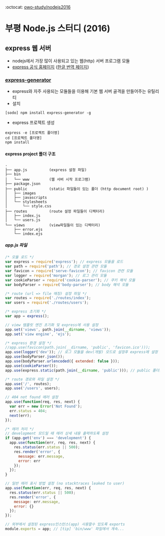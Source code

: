 :octocat: [owo-study/nodejs2016](https://github.com/owo-study/nodejs2016)
# 부평 Node.js 스터디 (2016)

## express 웹 서버
- nodejs에서 가장 많이 사용되고 있는 웹(http) 서버 프로그램 모듈
- [express 공식 홈페이지](http://expressjs.com/) ([한글 번역 페이지](http://expressjs.com/ko/))

### [express-generator](http://expressjs.com/ko/starter/generator.html)
- express와 자주 사용되는 모듈들을 이용해 기본 웹 서버 골격을 만들어주는 유틸리티
- 설치
```shell
[sodo] npm install express-generator -g
```
- express 프로젝트 생성
```shell
express -e [프로젝트 폴더명]
cd [프로젝트 폴더명]
npm install
```

#### express project 폴더 구조
```shell
.
├── app.js          (express 설정 파일)
├── bin
│   └── www         (웹 서버 시작 프로그램)
├── package.json
├── public          (static 파일들이 있는 폴더 (http document root) )
│   ├── images
│   ├── javascripts
│   └── stylesheets
│       └── style.css
├── routes          (route 설정 파일들이 디렉터리)
│   ├── index.js
│   └── users.js
└── views           (view파일들이 있는 디렉터리)
    ├── error.ejs
    └── index.ejs
```

##### app.js 파일
```js
/* 모듈 로드 */
var express = require('express'); // express 모듈을 로드
var path = require('path'); // 경로 설정 관련 모듈
var favicon = require('serve-favicon'); // favicon 관련 모듈
var logger = require('morgan'); // 로그 관리 모듈
var cookieParser = require('cookie-parser'); // 쿠키 해석 모듈
var bodyParser = require('body-parser'); // body 해석 모듈

/* route (url => file 매칭) 설정 파일 */
var routes = require('./routes/index');
var users = require('./routes/users');

/* express 초기화 */
var app = express();

// view 템플릿 엔진 초기화 및 express에 사용 설정
app.set('views', path.join(__dirname, 'views'));
app.set('view engine', 'ejs');

/* express 환경 설정 */
//app.use(favicon(path.join(__dirname, 'public', 'favicon.ico')));
app.use(logger('dev')); // 로그 모듈을 dev(개발) 모드로 설정후 express에 설정
app.use(bodyParser.json());
app.use(bodyParser.urlencoded({ extended: false }));
app.use(cookieParser());
app.use(express.static(path.join(__dirname, 'public'))); // public 폴더를 정적 파일 폴더로 설정

/* route 경로와 파일 설정 */
app.use('/', routes);
app.use('/users', users);

// 404 not found 에러 설정
app.use(function(req, res, next) {
  var err = new Error('Not Found');
  err.status = 404;
  next(err);
});

/* 에러 처리 */
// development 모드일 때 에러 상세 내용 출력하도록 설정
if (app.get('env') === 'development') {
  app.use(function(err, req, res, next) {
    res.status(err.status || 500);
    res.render('error', {
      message: err.message,
      error: err
    });
  });
}

// 일반 에러 표시 방법 설정 (no stacktraces leaked to user)
app.use(function(err, req, res, next) {
  res.status(err.status || 500);
  res.render('error', {
    message: err.message,
    error: {}
  });
});

// 외부에서 설정된 express인스턴스(app) 사용할수 있도록 exports
module.exports = app; // [tip] 'bin/www' 파일에서 계속...
```
